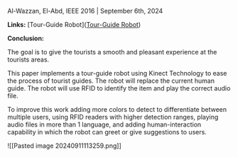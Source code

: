Al-Wazzan, El-Abd, IEEE 2016 | September 6th, 2024

**Links:** [Tour-Guide Robot]([Tour-Guide Robot](https://ieeexplore.ieee.org/abstract/document/7462397))

**Conclusion:** 

The goal is to give the tourists a smooth and pleasant experience at the tourists areas.

This paper implements a tour-guide robot using Kinect Technology to ease the process of tourist guides. The robot will replace the current human guide. The robot will use RFID to identify the item and play the correct audio file.

To improve this work adding more colors to detect to differentiate between multiple users, using RFID readers with higher detection ranges, playing audio files in more than 1 language, and adding human-interaction capability in which the robot can greet or give suggestions to users.

![[Pasted image 20240911113259.png]]
